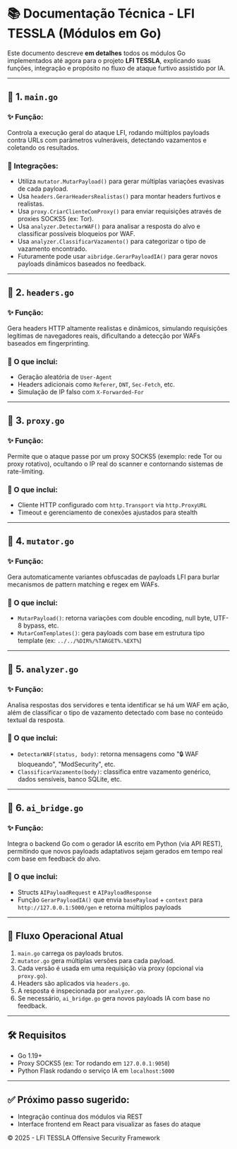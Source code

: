 
# 📚 Documentação Técnica - LFI TESSLA (Módulos em Go)

Este documento descreve **em detalhes** todos os módulos Go implementados até agora para o projeto **LFI TESSLA**, explicando suas funções, integração e propósito no fluxo de ataque furtivo assistido por IA.

---

## 🔹 1. `main.go`

### ✨ Função:
Controla a execução geral do ataque LFI, rodando múltiplos payloads contra URLs com parâmetros vulneráveis, detectando vazamentos e coletando os resultados.

### 🔗 Integrações:
- Utiliza `mutator.MutarPayload()` para gerar múltiplas variações evasivas de cada payload.
- Usa `headers.GerarHeadersRealistas()` para montar headers furtivos e realistas.
- Usa `proxy.CriarClienteComProxy()` para enviar requisições através de proxies SOCKS5 (ex: Tor).
- Usa `analyzer.DetectarWAF()` para analisar a resposta do alvo e classificar possíveis bloqueios por WAF.
- Usa `analyzer.ClassificarVazamento()` para categorizar o tipo de vazamento encontrado.
- Futuramente pode usar `aibridge.GerarPayloadIA()` para gerar novos payloads dinâmicos baseados no feedback.

---

## 🔹 2. `headers.go`

### ✨ Função:
Gera headers HTTP altamente realistas e dinâmicos, simulando requisições legítimas de navegadores reais, dificultando a detecção por WAFs baseados em fingerprinting.

### 🔧 O que inclui:
- Geração aleatória de `User-Agent`
- Headers adicionais como `Referer`, `DNT`, `Sec-Fetch`, etc.
- Simulação de IP falso com `X-Forwarded-For`

---

## 🔹 3. `proxy.go`

### ✨ Função:
Permite que o ataque passe por um proxy SOCKS5 (exemplo: rede Tor ou proxy rotativo), ocultando o IP real do scanner e contornando sistemas de rate-limiting.

### 🔧 O que inclui:
- Cliente HTTP configurado com `http.Transport` via `http.ProxyURL`
- Timeout e gerenciamento de conexões ajustados para stealth

---

## 🔹 4. `mutator.go`

### ✨ Função:
Gera automaticamente variantes obfuscadas de payloads LFI para burlar mecanismos de pattern matching e regex em WAFs.

### 🔧 O que inclui:
- `MutarPayload()`: retorna variações com double encoding, null byte, UTF-8 bypass, etc.
- `MutarComTemplates()`: gera payloads com base em estrutura tipo template (ex: `../../%DIR%/%TARGET%.%EXT%`)

---

## 🔹 5. `analyzer.go`

### ✨ Função:
Analisa respostas dos servidores e tenta identificar se há um WAF em ação, além de classificar o tipo de vazamento detectado com base no conteúdo textual da resposta.

### 🔧 O que inclui:
- `DetectarWAF(status, body)`: retorna mensagens como "🔒 WAF bloqueando", "ModSecurity", etc.
- `ClassificarVazamento(body)`: classifica entre vazamento genérico, dados sensíveis, banco SQLite, etc.

---

## 🔹 6. `ai_bridge.go`

### ✨ Função:
Integra o backend Go com o gerador IA escrito em Python (via API REST), permitindo que novos payloads adaptativos sejam gerados em tempo real com base em feedback do alvo.

### 🔧 O que inclui:
- Structs `AIPayloadRequest` e `AIPayloadResponse`
- Função `GerarPayloadIA()` que envia `basePayload` + `context` para `http://127.0.0.1:5000/gen` e retorna múltiplos payloads

---

## 🧠 Fluxo Operacional Atual

1. `main.go` carrega os payloads brutos.
2. `mutator.go` gera múltiplas versões para cada payload.
3. Cada versão é usada em uma requisição via proxy (opcional via `proxy.go`).
4. Headers são aplicados via `headers.go`.
5. A resposta é inspecionada por `analyzer.go`.
6. Se necessário, `ai_bridge.go` gera novos payloads IA com base no feedback.

---

## 🛠️ Requisitos

- Go 1.19+
- Proxy SOCKS5 (ex: Tor rodando em `127.0.0.1:9050`)
- Python Flask rodando o serviço IA em `localhost:5000`

---

## ✅ Próximo passo sugerido:
- Integração contínua dos módulos via REST
- Interface frontend em React para visualizar as fases do ataque

© 2025 - LFI TESSLA Offensive Security Framework



